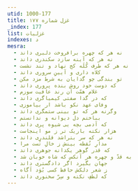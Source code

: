 ```yaml
---
utid: 1000-177
title: غزل شماره ۱۷۷
_index: 177
list: غزلیات
indexes: د
mesra:
  - نه هر که چهره برافروخت دلبری داند
  - نه هر که آینه سازد سکندری داند
  - نه هر که طرف کُلَه کج نهاد و تند نشست
  - کلاه داری و آیینِ سروری داند
  - تو بندگی چو گدایان به شرط مزد مکن
  - که دوست خود روش بنده پروری داند
  - غلام همّت آن رند عافیت سوزم
  - که در گدا صفتی کیمیاگری داند
  - وفای عهد نکو باشد ار بیاموزی
  - وگرنه هر که تو بینی ستمگری داند
  - بباختم دل دیوانه و ندانستم
  - که آدمی بچه یی شیوه پری داند
  - هزار نکته باریک تر ز مو اینجاست
  - نه هر که سر بتراشد قلندری داند
  - مدارِ نُقطه بینش ز خالِ تُست مرا
  - که قدر گوهر یکدانه جوهری داند
  - به قدّ و چهره هر آنکس که شاه خوبان شد
  - جهان بگیرد اگر دادگستری داند
  - ز شعر دلکش حافظ کسی بُوَد آگاه
  - که لطفِ نکته و سِرّ سخنوری داند
---
```

